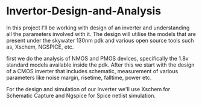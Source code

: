 # Invertor-Design-and-Analysis

In this project I'll be working with design of an inverter and understanding all the parameters involved with it. The design will utilise the models that are present under the skywater 130nm pdk and various open source tools such as, Xschem, NGSPICE, etc.

first we do the analysis of NMOS and PMOS devices, specifically the 1.8v standard models available inside the pdk. After this we start with the design of a CMOS inverter that includes schematic, measurement of various parameters like noise margin, risetime, falltime, power etc. 

For the design and simulation of our Inverter we'll use Xschem for Schematic Capture and Ngspice for Spice netlist simulation. 

